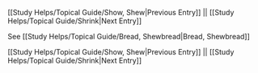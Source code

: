 [[Study Helps/Topical Guide/Show, Shew|Previous Entry]]  ||  [[Study Helps/Topical Guide/Shrink|Next Entry]]

 See [[Study Helps/Topical Guide/Bread, Shewbread|Bread, Shewbread]]

[[Study Helps/Topical Guide/Show, Shew|Previous Entry]]  ||  [[Study Helps/Topical Guide/Shrink|Next Entry]]
